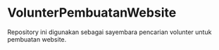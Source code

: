 # VolunterPembuatanWebsite

Repository ini digunakan sebagai sayembara pencarian volunter untuk pembuatan website.
